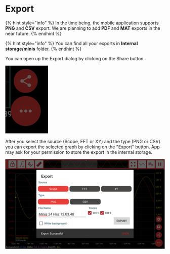 # Export

{% hint style="info" %}
In the time being, the mobile application supports **PNG** and **CSV** export. We are planning to add **PDF** and **MAT** exports in the near future.
{% endhint %}

{% hint style="info" %}
You can find all your exports in **Internal storage/minis** folder.
{% endhint %}

You can open up the Export dialog by clicking on the Share button.

![Share button](../../../../.gitbook/assets/image%20%28172%29.png)

After you select the source \(Scope, FFT or XY\) and the type \(PNG or CSV\) you can export the selected graph by clicking on the "Export" button. App may ask for your permission to store the export in the internal storage.

![Export dialog](../../../../.gitbook/assets/export1.png)


